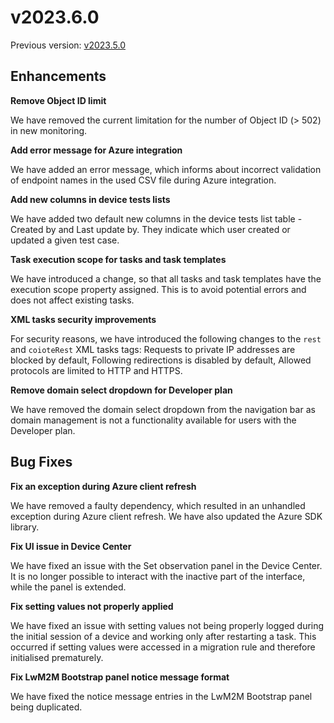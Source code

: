 # v2023.6.0

Previous version: [v2023.5.0](v2023.5.0.md)

## Enhancements

**Remove Object ID limit**      

We have removed the current limitation for the number of Object ID (> 502) in new monitoring.

**Add error message for Azure integration**    

We have added an error message, which informs about incorrect validation of endpoint names in the used CSV file during Azure integration.

**Add new columns in device tests lists**      

We have added two default new columns in the device tests list table - Created by and Last update by. They indicate which user created or updated a given test case.  

**Task execution scope for tasks and task templates**   

We have introduced a change, so that all tasks and task templates have the execution scope property assigned. This is to avoid potential errors and does not affect existing tasks.

**XML tasks security improvements**      

For security reasons, we have introduced the following changes to the `rest` and `coioteRest` XML tasks tags:
Requests to private IP addresses are blocked by default,
Following redirections is disabled by default,
Allowed protocols are limited to HTTP and HTTPS.

**Remove domain select dropdown for Developer plan**    

We have removed the domain select dropdown from the navigation bar as domain management is not a functionality available  for users with the Developer plan.

## Bug Fixes

**Fix an exception during Azure client refresh**    

We have removed a faulty dependency, which resulted in an unhandled exception during Azure client refresh. We have also updated the Azure SDK library.

**Fix UI issue in Device Center**      

We have fixed an issue with the Set observation panel in the Device Center. It is no longer possible to interact with the inactive part of the interface, while the panel is extended.

**Fix setting values not properly applied**    

We have fixed an issue with setting values not being properly logged during the initial session of a device and working only after restarting a task. This occurred if setting values were accessed in a migration rule and therefore initialised prematurely.

**Fix LwM2M Bootstrap panel notice message format**   
   
We have fixed the notice message entries in the LwM2M Bootstrap panel being duplicated.

